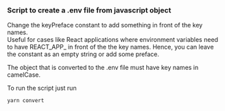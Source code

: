 ### Script to create a .env file from javascript object

Change the keyPreface constant to add something in front of the key names.  
Useful for cases like React applications where environment variables need  
to have REACT_APP_ in front of the the key names. Hence, you can leave  
the constant as an empty string or add some preface.  

The object that is converted to the .env file must have key names in camelCase.

To run the script just run  
```
yarn convert
```